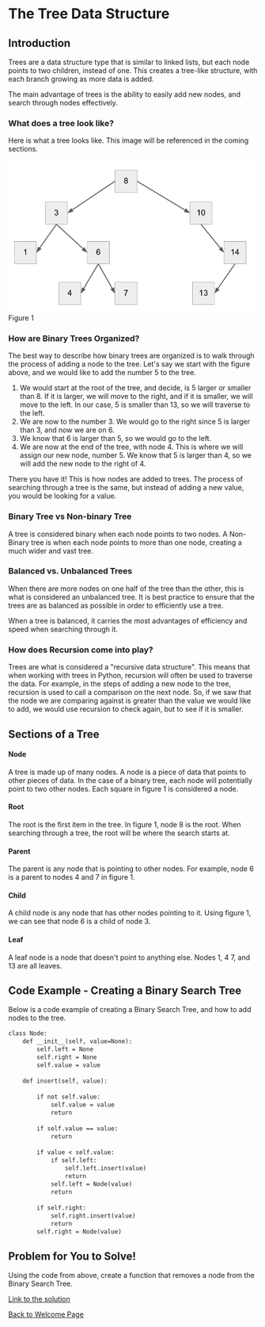 # The Tree Data Structure
## Introduction
Trees are a data structure type that is similar to linked lists, but each node points to two children, instead of one. This creates a tree-like structure, with each branch growing as more data is added.

The main advantage of trees is the ability to easily add new nodes, and search through nodes effectively.

### What does a tree look like?
Here is what a tree looks like. This image will be referenced in the coming sections.

![Tree](tree.png)
Figure 1

### How are Binary Trees Organized?
The best way to describe how binary trees are organized is to walk through the process of adding a node to the tree. Let's say we start with the figure above, and we would like to add the number 5 to the tree. 
1. We would start at the root of the tree, and decide, is 5 larger or smaller than 8. If it is larger, we will move to the right, and if it is smaller, we will move to the left. In our case, 5 is smaller than 13, so we will traverse to the left. 
2. We are now to the number 3. We would go to the right since 5 is larger than 3, and now we are on 6. 
3. We know that 6 is larger than 5, so we would go to the left. 
4. We are now at the end of the tree, with node 4. This is where we will assign our new node, number 5. We know that 5 is larger than 4, so we will add the new node to the right of 4. 

There you have it! This is how nodes are added to trees. The process of searching through a tree is the same, but instead of adding a new value, you would be looking for a value.

### Binary Tree vs Non-binary Tree
A tree is considered binary when each node points to two nodes. A Non-Binary tree is when each node points to more than one node, creating a much wider and vast tree.

### Balanced vs. Unbalanced Trees
When there are more nodes on one half of the tree than the other, this is what is considered an unbalanced tree. It is best practice to ensure that the trees are as balanced as possible in order to efficiently use a tree.

When a tree is balanced, it carries the most advantages of efficiency and speed when searching through it.

### How does Recursion come into play?
Trees are what is considered a "recursive data structure". This means that when working with trees in Python, recursion will often be used to traverse the data. For example, in the steps of adding a new node to the tree, recursion is used to call a comparison on the next node. So, if we saw that the node we are comparing against is greater than the value we would like to add, we would use recursion to check again, but to see if it is smaller.

## Sections of a Tree
#### Node
A tree is made up of many nodes. A node is a piece of data that points to other pieces of data. In the case of a binary tree, each node will potentially point to two other nodes. Each square in figure 1 is considered a node.
#### Root
The root is the first item in the tree. In figure 1, node 8 is the root. When searching through a tree, the root will be where the search starts at.
#### Parent
The parent is any node that is pointing to other nodes. For example, node 6 is a parent to nodes 4 and 7 in figure 1.
#### Child
A child node is any node that has other nodes pointing to it. Using figure 1, we can see that node 6 is a child of node 3.
#### Leaf
A leaf node is a node that doesn't point to anything else. Nodes 1, 4 7, and 13 are all leaves.



## Code Example - Creating a Binary Search Tree
Below is a code example of creating a Binary Search Tree, and how to add nodes to the tree.

```
class Node:
    def __init__(self, value=None):
        self.left = None
        self.right = None
        self.value = value
        
    def insert(self, value):
        
        if not self.value:
            self.value = value
            return

        if self.value == value:
            return

        if value < self.value:
            if self.left:
                self.left.insert(value)
                return
            self.left = Node(value)
            return

        if self.right:
            self.right.insert(value)
            return
        self.right = Node(value)
```


## Problem for You to Solve!

Using the code from above, create a function that removes a node from the Binary Search Tree.

[Link to the solution](tree_code_solution.py)


[Back to Welcome Page](0-welcome.md)

